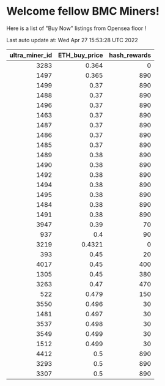 # Welcome fellow BMC Miners!
Here is a list of "Buy Now" listings from Opensea floor !


Last auto update at: Wed Apr 27 15:53:28 UTC 2022


|   ultra_miner_id |   ETH_buy_price |   hash_rewards |
|-----------------:|----------------:|---------------:|
|             3283 |          0.364  |              0 |
|             1497 |          0.365  |            890 |
|             1499 |          0.37   |            890 |
|             1488 |          0.37   |            890 |
|             1496 |          0.37   |            890 |
|             1463 |          0.37   |            890 |
|             1487 |          0.37   |            890 |
|             1486 |          0.37   |            890 |
|             1485 |          0.37   |            890 |
|             1489 |          0.38   |            890 |
|             1490 |          0.38   |            890 |
|             1492 |          0.38   |            890 |
|             1494 |          0.38   |            890 |
|             1495 |          0.38   |            890 |
|             1484 |          0.38   |            890 |
|             1491 |          0.38   |            890 |
|             3947 |          0.39   |             70 |
|              937 |          0.4    |             90 |
|             3219 |          0.4321 |              0 |
|              393 |          0.45   |             20 |
|             4017 |          0.45   |            400 |
|             1305 |          0.45   |            380 |
|             3263 |          0.47   |            470 |
|              522 |          0.479  |            150 |
|             3550 |          0.496  |             30 |
|             1481 |          0.497  |             30 |
|             3537 |          0.498  |             30 |
|             3549 |          0.499  |             30 |
|             1512 |          0.499  |             30 |
|             4412 |          0.5    |            890 |
|             3293 |          0.5    |            890 |
|             3307 |          0.5    |            890 |